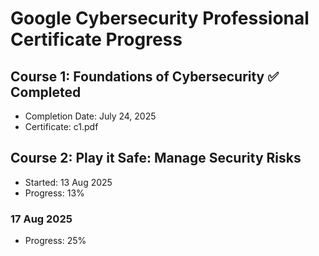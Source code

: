 # Google Cybersecurity Professional Certificate Progress

## Course 1: Foundations of Cybersecurity ✅ Completed
- Completion Date: July 24, 2025
- Certificate: c1.pdf

## Course 2: Play it Safe: Manage Security Risks
- Started: 13 Aug 2025
- Progress: 13% 

### 17 Aug 2025
- Progress: 25%
